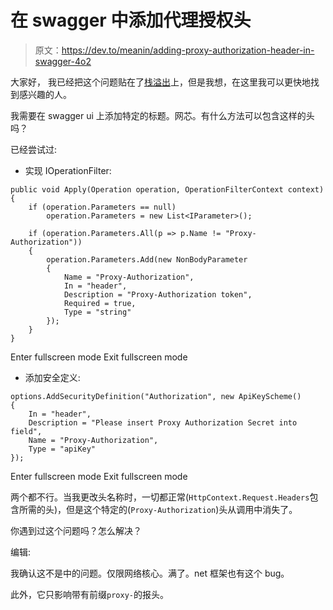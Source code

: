 # 在 swagger 中添加代理授权头

> 原文：<https://dev.to/meanin/adding-proxy-authorization-header-in-swagger-4o2>

大家好，
我已经把这个问题贴在了[栈溢出](https://stackoverflow.com/questions/47509258/add-proxy-authorization-header-in-swagger)上，但是我想，在这里我可以更快地找到感兴趣的人。

我需要在 swagger ui 上添加特定的标题。网芯。有什么方法可以包含这样的头吗？

已经尝试过:

*   实现 IOperationFilter:

```
public void Apply(Operation operation, OperationFilterContext context)
{
    if (operation.Parameters == null)
        operation.Parameters = new List<IParameter>();

    if (operation.Parameters.All(p => p.Name != "Proxy-Authorization"))
    {
        operation.Parameters.Add(new NonBodyParameter
        {
            Name = "Proxy-Authorization",
            In = "header",
            Description = "Proxy-Authorization token",
            Required = true,
            Type = "string"
        });
    }
} 
```

Enter fullscreen mode Exit fullscreen mode

*   添加安全定义:

```
options.AddSecurityDefinition("Authorization", new ApiKeyScheme()
{
    In = "header",
    Description = "Please insert Proxy Authorization Secret into field",
    Name = "Proxy-Authorization",
    Type = "apiKey"
}); 
```

Enter fullscreen mode Exit fullscreen mode

两个都不行。当我更改头名称时，一切都正常(`HttpContext.Request.Headers`包含所需的头)，但是这个特定的(`Proxy-Authorization`)头从调用中消失了。

你遇到过这个问题吗？怎么解决？

编辑:

我确认这不是中的问题。仅限网络核心。满了。net 框架也有这个 bug。

此外，它只影响带有前缀`proxy-`的报头。